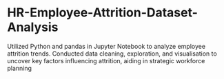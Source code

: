 # HR-Employee-Attrition-Dataset-Analysis
Utilized Python and pandas in Jupyter Notebook to analyze employee attrition trends. Conducted data cleaning, exploration, and visualisation to uncover key factors influencing attrition, aiding in strategic workforce planning
